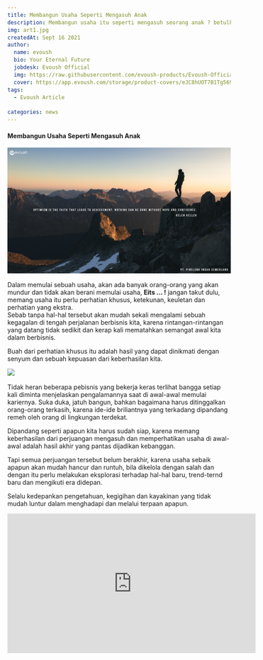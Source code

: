 ```yaml
---
title: Membangun Usaha Seperti Mengasuh Anak
description: Membangun usaha itu seperti mengasuh seorang anak ? betulkah sesulit itu membangun sebuah usaha dalam bahasan ini adalah usaha dalam perniagaan ...
img: art1.jpg
createdAt: Sept 16 2021
author:
  name: evoush
  bio: Your Eternal Future
  jobdesk: Evoush Official
  img: https://raw.githubusercontent.com/evoush-products/Evoush-Official-Website/master/static/icon_128.png
  cover: https://app.evoush.com/storage/product-covers/eJC8hUOT7B1Tg56943hWhsI9KMH8k7CdRe2OFDbo.jpg
tags:
  - Evoush Article

categories: news
---  
```


#### Membangun Usaha Seperti Mengasuh Anak 
<img src="https://raw.githubusercontent.com/codesyariah122/bahan-evoush/main/images/banner/stories/2.jpg" class="img-fluid">  


Dalam memulai sebuah usaha, akan ada banyak orang-orang yang akan mundur dan tidak akan berani memulai usaha, **Eits ... !** jangan takut dulu, memang usaha itu perlu perhatian khusus, ketekunan, keuletan dan perhatian yang ekstra.  
Sebab tanpa hal-hal tersebut akan mudah sekali mengalami sebuah kegagalan di tengah perjalanan berbisnis kita, karena rintangan-rintangan yang datang tidak sedikit dan kerap kali mematahkan semangat awal kita dalam berbisnis.  

Buah dari perhatian khusus itu adalah hasil yang dapat dinikmati dengan senyum dan sebuah kepuasan dari keberhasilan kita.  

<img src="https://obs.line-scdn.net/0hpj4sanocL0UJCgcS3r1QEjNcLCo6ZjxGbTx-W1lkcXFwOGlGZThhKyoLcyAkaWgbZz5kICQNNHR3PT0SNTlh/w644" class="img-fluid">

Tidak heran beberapa pebisnis yang  bekerja keras terlihat bangga setiap kali diminta menjelaskan pengalamannya saat di awal-awal memulai kariernya. Suka duka, jatuh bangun, bahkan bagaimana harus ditinggalkan orang-orang terkasih, karena ide-ide briliantnya yang terkadang dipandang remeh oleh orang di lingkungan terdekat.  

Dipandang seperti apapun kita harus sudah siap, karena memang keberhasilan dari perjuangan mengasuh dan memperhatikan usaha di awal-awal adalah hasil akhir yang pantas dijadikan kebanggan.  

Tapi semua perjuangan tersebut belum berakhir, karena usaha sebaik apapun akan mudah hancur dan runtuh, bila dikelola dengan salah dan dengan itu perlu melakukan eksplorasi terhadap hal-hal baru, trend-ternd baru dan mengikuti era didepan.  

Selalu kedepankan pengetahuan, kegigihan dan kayakinan yang tidak mudah luntur dalam menghadapi dan melalui terpaan apapun.  

<div class="embed-responsive embed-responsive-16by9">
<iframe width="560" height="315" src="https://www.youtube.com/embed/WpYLfr7FDXA" title="YouTube video player" frameborder="0" allow="accelerometer; autoplay; clipboard-write; encrypted-media; gyroscope; picture-in-picture" allowfullscreen></iframe>
</div>




